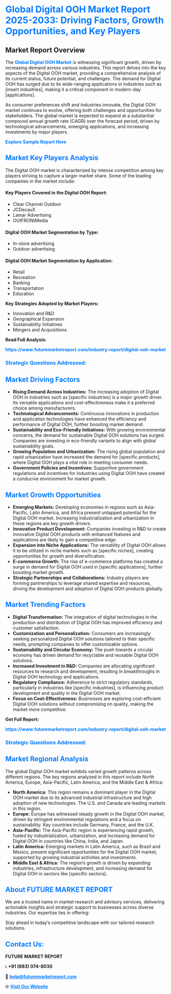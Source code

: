 <h1 style="color: #007BFF;">Global Digital OOH Market Report 2025-2033: Driving Factors, Growth Opportunities, and Key Players</h1>

<section id="overview">
<h2>Market Report Overview</h2>
<p>The <a href="https://www.futuremarketreport.com/industry-report/digital-ooh-market" style="color: #007BFF; text-decoration: none;"><strong>Global Digital OOH Market</strong></a> is witnessing significant growth, driven by increasing demand across various industries. This report delves into the key aspects of the Digital OOH market, providing a comprehensive analysis of its current status, future potential, and challenges. The demand for Digital OOH has surged due to its wide-ranging applications in industries such as [insert industries], making it a critical component in modern-day [applications].</p>
<p>As consumer preferences shift and industries innovate, the Digital OOH market continues to evolve, offering both challenges and opportunities for stakeholders. The global market is expected to expand at a substantial compound annual growth rate (CAGR) over the forecast period, driven by technological advancements, emerging applications, and increasing investments by major players.</p>
</section>

<section id="overview">
<p><a href="https://www.futuremarketreport.com/request-sample/reportId=56760" style="color: #007BFF; text-decoration: none;"><strong>Explore Sample Report Here</strong></a></p>
</section>

<section id="key-players">
<h2 style="color: #007BFF;">Market Key Players Analysis</h2>
<p>The Digital OOH market is characterized by intense competition among key players striving to capture a larger market share. Some of the leading companies in the market include:</p>
<h4>Key Players Covered in the Digital OOH Report:</h4>
<ul><li>Clear Channel Outdoor</li><li>JCDecauX</li><li>Lamar Advertising</li><li>OUtFRONtMedia</li></ul>
<h4>Digital OOH Market Segmentation by Type:</h4>
<ul><li>In-store advertising</li><li>Outdoor advertising</li></ul>

<h4>Digital OOH Market Segmentation by Application:</h4>
<ul><li>Retail</li><li>Recreation</li><li>Banking</li><li>Transportation</li><li>Education</li></ul>
<p><strong>Key Strategies Adopted by Market Players:</strong></p>
<ul>
<li>Innovation and R&D</li>
<li>Geographical Expansion</li>
<li>Sustainability Initiatives</li>
<li>Mergers and Acquisitions</li>
</ul>
</section>

<section>
<p><strong>Read Full Analysis: </strong></p><a href="https://www.futuremarketreport.com/industry-report/digital-ooh-market" style="color: #007BFF; text-decoration: none;"><strong>https://www.futuremarketreport.com/industry-report/digital-ooh-market</strong></a>
<h3 style="color: #007BFF;">Strategic Questions Addressed:</h3>
</section>

<section id="driving-factors">
<h2 style="color: #007BFF;">Market Driving Factors</h2>
<ul>
<li><strong>Rising Demand Across Industries:</strong> The increasing adoption of Digital OOH in industries such as [specific industries] is a major growth driver. Its versatile applications and cost-effectiveness make it a preferred choice among manufacturers.</li>
<li><strong>Technological Advancements:</strong> Continuous innovations in production and application technologies have enhanced the efficiency and performance of Digital OOH, further boosting market demand.</li>
<li><strong>Sustainability and Eco-Friendly Initiatives:</strong> With growing environmental concerns, the demand for sustainable Digital OOH solutions has surged. Companies are investing in eco-friendly variants to align with global sustainability goals.</li>
<li><strong>Growing Population and Urbanization:</strong> The rising global population and rapid urbanization have increased the demand for [specific products], where Digital OOH plays a vital role in meeting consumer needs.</li>
<li><strong>Government Policies and Incentives:</strong> Supportive government regulations and incentives for industries using Digital OOH have created a conducive environment for market growth.</li>
</ul>
</section>

<section id="growth-opportunities">
<h2 style="color: #007BFF;">Market Growth Opportunities</h2>
<ul>
<li><strong>Emerging Markets:</strong> Developing economies in regions such as Asia-Pacific, Latin America, and Africa present untapped potential for the Digital OOH market. Increasing industrialization and urbanization in these regions are key growth drivers.</li>
<li><strong>Innovative Product Development:</strong> Companies investing in R&D to create innovative Digital OOH products with enhanced features and applications are likely to gain a competitive edge.</li>
<li><strong>Expansion into Niche Applications:</strong> The versatility of Digital OOH allows it to be utilized in niche markets such as [specific niches], creating opportunities for growth and diversification.</li>
<li><strong>E-commerce Growth:</strong> The rise of e-commerce platforms has created a surge in demand for Digital OOH used in [specific applications], further boosting market growth.</li>
<li><strong>Strategic Partnerships and Collaborations:</strong> Industry players are forming partnerships to leverage shared expertise and resources, driving the development and adoption of Digital OOH products globally.</li>
</ul>
</section>

<section id="trending-factors">
<h2 style="color: #007BFF;">Market Trending Factors</h2>
<ul>
<li><strong>Digital Transformation:</strong> The integration of digital technologies in the production and distribution of Digital OOH has improved efficiency and customer satisfaction.</li>
<li><strong>Customization and Personalization:</strong> Consumers are increasingly seeking personalized Digital OOH solutions tailored to their specific needs, prompting companies to offer customizable options.</li>
<li><strong>Sustainability and Circular Economy:</strong> The push towards a circular economy has driven demand for recyclable and reusable Digital OOH solutions.</li>
<li><strong>Increased Investment in R&D:</strong> Companies are allocating significant resources to research and development, resulting in breakthroughs in Digital OOH technology and applications.</li>
<li><strong>Regulatory Compliance:</strong> Adherence to strict regulatory standards, particularly in industries like [specific industries], is influencing product development and quality in the Digital OOH market.</li>
<li><strong>Focus on Cost-Effectiveness:</strong> Businesses are exploring cost-efficient Digital OOH solutions without compromising on quality, making the market more competitive.</li>
</ul>
</section>

<section>
<p><strong>Get Full Report: </strong></p><a href="https://www.futuremarketreport.com/industry-report/digital-ooh-market" style="color: #007BFF; text-decoration: none;"><strong>https://www.futuremarketreport.com/industry-report/digital-ooh-market</strong></a>
<h3 style="color: #007BFF;">Strategic Questions Addressed:</h3>
</section>


<section id="regional-analysis">
<h2 style="color: #007BFF;">Market Regional Analysis</h2>
<p>The global Digital OOH market exhibits varied growth patterns across different regions. The key regions analyzed in this report include North America, Europe, Asia-Pacific, Latin America, and the Middle East & Africa:</p>
<ul>
<li><strong>North America:</strong> This region remains a dominant player in the Digital OOH market due to its advanced industrial infrastructure and high adoption of new technologies. The U.S. and Canada are leading markets in this region.</li>
<li><strong>Europe:</strong> Europe has witnessed steady growth in the Digital OOH market, driven by stringent environmental regulations and a focus on sustainability. Key countries include Germany, France, and the U.K.</li>
<li><strong>Asia-Pacific:</strong> The Asia-Pacific region is experiencing rapid growth, fueled by industrialization, urbanization, and increasing demand for Digital OOH in countries like China, India, and Japan.</li>
<li><strong>Latin America:</strong> Emerging markets in Latin America, such as Brazil and Mexico, present significant opportunities for the Digital OOH market, supported by growing industrial activities and investments.</li>
<li><strong>Middle East & Africa:</strong> The region’s growth is driven by expanding industries, infrastructure development, and increasing demand for Digital OOH in sectors like [specific sectors].</li>
</ul>
</section>

<footer>
<h2 style="color: #007BFF;">About FUTURE MARKET REPORT</h2>
<p>We are a trusted name in market research and advisory services, delivering actionable insights and strategic support to businesses across diverse industries. Our expertise lies in offering:</p>

<p>Stay ahead in today’s competitive landscape with our tailored research solutions.</p>

<h2 style="color: #007BFF;">Contact Us:</h2>
<p><strong>FUTURE MARKET REPORT</strong></p>
<p>📞 <strong>+91 (883) 074-8030</strong></p>
<p>📧 <strong><a href="mailto:help@futuremarketreport.com" style="color: #007BFF;">help@futuremarketreport.com</a></strong></p>
<p>🌐 <strong><a href="https://www.futuremarketreport.com/" style="color: #007BFF;">Visit Our Website</a></strong></p>
</footer>